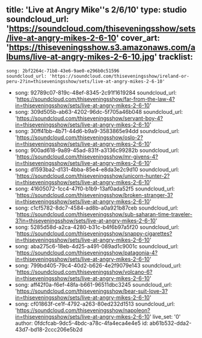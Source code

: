 title: 'Live at Angry Mike''s 2/6/10'
type: studio
soundcloud_url: 'https://soundcloud.com/thiseveningsshow/sets/live-at-angry-mikes-2-6-10'
cover_art: 'https://thiseveningsshow.s3.amazonaws.com/albums/live-at-angry-mikes-2-6-10.jpg'
tracklist:
  -
    song: 2bf2264c-71b8-43e6-9ae0-e296b0c51596
    soundcloud_url: 'https://soundcloud.com/thiseveningsshow/ireland-or-peru-2?in=thiseveningsshow/sets/live-at-angry-mikes-2-6-10'
  -
    song: 92789c07-819c-48ef-8345-2c91f1619284
    soundcloud_url: 'https://soundcloud.com/thiseveningsshow/far-from-the-law-4?in=thiseveningsshow/sets/live-at-angry-mikes-2-6-10'
  -
    song: 309d505b-ab63-4202-96dc-5f705a46b048
    soundcloud_url: 'https://soundcloud.com/thiseveningsshow/servant-boy-4?in=thiseveningsshow/sets/live-at-angry-mikes-2-6-10'
  -
    song: 30ff41bb-4b71-44d6-b9a9-3583865e94dd
    soundcloud_url: 'https://soundcloud.com/thiseveningsshow/oslo-2?in=thiseveningsshow/sets/live-at-angry-mikes-2-6-10'
  -
    song: 900ad618-9a89-45ad-831f-a3136c99282b
    soundcloud_url: 'https://soundcloud.com/thiseveningsshow/mr-givens-4?in=thiseveningsshow/sets/live-at-angry-mikes-2-6-10'
  -
    song: d1593ba2-d131-4bba-85e4-e8da3e2c9d10
    soundcloud_url: 'https://soundcloud.com/thiseveningsshow/unicorn-hunter-2?in=thiseveningsshow/sets/live-at-angry-mikes-2-6-10'
  -
    song: 41605072-1cc4-47f0-b1b9-13af0ada52f5
    soundcloud_url: 'https://soundcloud.com/thiseveningsshow/broken-stranger-3?in=thiseveningsshow/sets/live-at-angry-mikes-2-6-10'
  -
    song: c1cf5782-8dc7-4584-ad8b-a0a921b87ceb
    soundcloud_url: 'https://soundcloud.com/thiseveningsshow/sub-saharan-time-traveler-3?in=thiseveningsshow/sets/live-at-angry-mikes-2-6-10'
  -
    song: 5285d58d-a2ca-4280-b31c-b4f6b97a5f20
    soundcloud_url: 'https://soundcloud.com/thiseveningsshow/snappy-cigarettes?in=thiseveningsshow/sets/live-at-angry-mikes-2-6-10'
  -
    song: aba275c6-18eb-4d25-a491-089ad1c9001c
    soundcloud_url: 'https://soundcloud.com/thiseveningsshow/patagonia-4?in=thiseveningsshow/sets/live-at-angry-mikes-2-6-10'
  -
    song: 799bd405-79c4-40d2-b626-4e2f9079e143
    soundcloud_url: 'https://soundcloud.com/thiseveningsshow/volcano-6?in=thiseveningsshow/sets/live-at-angry-mikes-2-6-10'
  -
    song: aff42f0a-f6ef-48fa-b661-96511dbc3245
    soundcloud_url: 'https://soundcloud.com/thiseveningsshow/bear-suit-love-3?in=thiseveningsshow/sets/live-at-angry-mikes-2-6-10'
  -
    song: cf01863f-ce1f-4792-a263-80ed232d1513
    soundcloud_url: 'https://soundcloud.com/thiseveningsshow/napoleon?in=thiseveningsshow/sets/live-at-angry-mikes-2-6-10'
live_set: '0'
author: 0fdcfcab-9dc5-4bdc-a78c-4fa4eca4e4e5
id: ab61b532-dda2-43d7-bd18-2ccc206e5b2d
